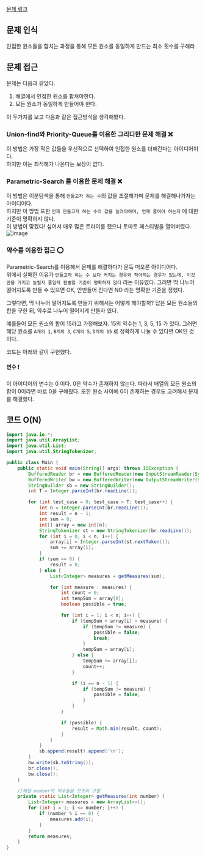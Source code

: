 [문제 링크](https://www.acmicpc.net/submit/24620)
## 문제 인식
인접한 원소들을 합치는 과정을 통해 모든 원소를 동일하게 만드는 최소 횟수를 구해라

## 문제 접근
문제는 다음과 같았다.   
1. 배열에서 인접한 원소를 합쳐야한다.
2. 모든 원소가 동일하게 만들어야 한다.

이 두가지를 보고 다음과 같은 접근방식을 생각해봤다.   
### Union-find와 Priority-Queue를 이용한 그리디한 문제 해결 ❌
이 방법은 가장 작은 값들을 우선적으로 선택하여 인접한 원소를 더해간다는 아이디어이다.   
하지만 이는 최적해가 나온다는 보장이 없다.

### Parametric-Search 를 이용한 문제 해결 ❌
이 방법은 이분탐색을 통해 `만들고자 하는 수`의 값을 조절해가며 문제를 해결해나가자는 아이디어다.   
하지만 이 방법 또한 `언제 만들고자 하는 수의 값을 늘려야하며, 언제 줄여야 하는지` 에 대한 기준이 명확하지 않다.   
이 방법이 맞겠다! 싶어서 매우 많은 트라이를 했으나 토마토 페스티벌을 열어버렸다.
![image](https://github.com/CodeWave-Summer-Edition/Algorithm/assets/43038815/53f81baf-4e68-4552-8be2-ef32fb0187f0)

### 약수를 이용한 접근 ⭕
Parametric-Search를 이용해서 문제를 해결하다가 문득 떠오른 아이디어다.   
위에서 실패한 이유가 `만들고자 하는 수 보다 커지는 경우와 작아지는 경우가 있는데, 이것만을 가지고 늘릴지 줄일지 판별할 기준이 명확하지 않다` 라는 이유였다.
그러면 딱 나누어 떨어지도록 만들 수 있으면 OK, 안만들어 진다면 NO 라는 명확한 기준을 정했다.

그렇다면, 딱 나누어 떨어지도록 만들기 위해서는 어떻게 해야할까? 답은 모든 원소들의 합을 구한 뒤, 약수로 나누어 떨어지게 만들자 였다.

예를들어 모든 원소의 합이 15라고 가정해보자. 15의 약수는 1, 3, 5, 15 가 있다. 그러면 해당 원소를 `A개의 1`, `B개의 3`, `C개의 5`, `D개의 15` 로 정확하게 나눌 수 있다면 OK인 것이다.

코드는 아래와 같이 구현했다.

#### 변수 ❗
이 아이디어의 변수는 0 이다. 0은 약수가 존재하지 않는다. 따라서 배열의 모든 원소의 합이 0이라면 바로 0을 구해줬다. 또한 원소 사이에 0이 존재하는 경우도 고려해서 문제를 해결했다.

## 코드 O(N)
```java
import java.io.*;
import java.util.ArrayList;
import java.util.List;
import java.util.StringTokenizer;

public class Main {
    public static void main(String[] args) throws IOException {
        BufferedReader br = new BufferedReader(new InputStreamReader(System.in));
        BufferedWriter bw = new BufferedWriter(new OutputStreamWriter(System.out));
        StringBuilder sb = new StringBuilder();
        int T = Integer.parseInt(br.readLine());

        for (int test_case = 0; test_case < T; test_case++) {
            int n = Integer.parseInt(br.readLine());
            int result = n - 1;
            int sum = 0;
            int[] array = new int[n];
            StringTokenizer st = new StringTokenizer(br.readLine());
            for (int i = 0; i < n; i++) {
                array[i] = Integer.parseInt(st.nextToken());
                sum += array[i];
            }
            if (sum == 0) {
                result = 0;
            } else {
                List<Integer> measures = getMeasures(sum);

                for (int measure : measures) {
                    int count = 0;
                    int tempSum = array[0];
                    boolean possible = true;

                    for (int i = 1; i < n; i++) {
                        if (tempSum + array[i] > measure) {
                            if (tempSum != measure) {
                                possible = false;
                                break;
                            }
                            tempSum = array[i];
                        } else {
                            tempSum += array[i];
                            count++;
                        }

                        if (i == n - 1) {
                            if (tempSum != measure) {
                                possible = false;
                            }
                        }
                    }

                    if (possible) {
                        result = Math.min(result, count);
                    }
                }
            }
            sb.append(result).append('\n');
        }
        bw.write(sb.toString());
        br.close();
        bw.close();
    }

    //해당 number의 약수들을 모조리 구함
    private static List<Integer> getMeasures(int number) {
        List<Integer> measures = new ArrayList<>();
        for (int i = 1; i <= number; i++) {
            if (number % i == 0) {
                measures.add(i);
            }
        }
        return measures;
    }
}
```
